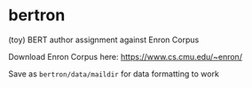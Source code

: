 # bertron
(toy) BERT author assignment against Enron Corpus

Download Enron Corpus here: https://www.cs.cmu.edu/~enron/

Save as `bertron/data/maildir` for data formatting to work